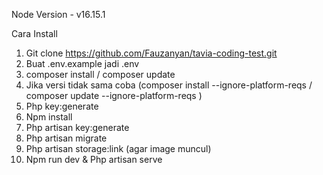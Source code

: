 Node Version - v16.15.1

Cara Install

1. Git clone https://github.com/Fauzanyan/tavia-coding-test.git
2. Buat .env.example jadi .env
3. composer install / composer update
4. Jika versi tidak sama coba (composer install --ignore-platform-reqs / composer update --ignore-platform-reqs )
5. Php key:generate
6. Npm install
7. Php artisan key:generate
8. Php artisan migrate
9. Php artisan storage:link (agar image muncul)
10. Npm run dev & Php artisan serve
